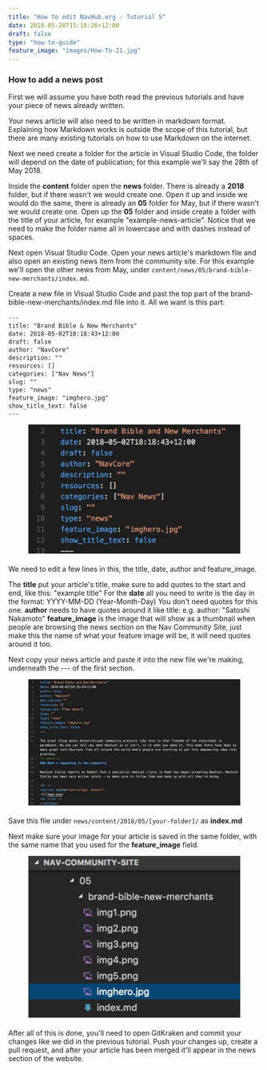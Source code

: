```yaml
---
title: "How to edit NavHub.org - Tutorial 5"
date: 2018-05-28T15:18:26+12:00
draft: false
type: "how-to-guide"
feature_image: "images/How-To-21.jpg"
---
```


### How to add a news post

First we will assume you have both read the previous tutorials and have your piece of news already written.

Your news article will also need to be written in markdown format. Explaining how Markdown works is outside the scope of this tutorial, but there are many existing tutorials on how to use Markdown on the internet.

Next we need create a folder for the article in Visual Studio Code, the folder will depend on the date of publication; for this example we'll say the 28th of May 2018.

Inside the **content** folder open the **news** folder. There is already a **2018** folder, but if there wasn't we would create one. Open it up and inside we would do the same, there is already an **05** folder for May, but if there wasn't we would create one. Open up the **05** folder and inside create a folder with the title of your article, for example "example-news-article". Notice that we need to make the folder name all in lowercase and with dashes instead of spaces.

Next open Visual Studio Code. Open your news article's markdown file and also open an existing news item from the community site. For this example we'll open the other news from May, under `content/news/05/brand-bible-new-merchants/index.md`.

Create a new file in Visual Studio Code and past the top part of the brand-bible-new-merchants/index.md file into it. All we want is this part:
```
---
title: "Brand Bible & New Merchants"
date: 2018-05-02T18:18:43+12:00
draft: false
author: "NavCore"
description: ""
resources: []
categories: ["Nav News"]
slug: ""
type: "news"
feature_image: "imghero.jpg"
show_title_text: false
---
```

<figure style="padding: 0 0 5px 0; background-color: #fff">
  <img src="images/How-To-21.jpg" width="700">
</figure>

We need to edit a few lines in this, the title, date, author and feature_image.

The **title** put your article's title, make sure to add quotes to the start and end, like this: "example title"
For the **date** all you need to write is the day in the format: YYYY-MM-DD (Year-Month-Day) You don't need quotes for this one.
**author** needs to have quotes around it like title: e.g. author: "Satoshi Nakamoto"
**feature_image** is the image that will show as a thumbnail when people are browsing the news section on the Nav Community Site, just make this the name of what your feature image will be, it will need quotes around it too.

Next copy your news article and paste it into the new file we're making, underneath the --- of the first section.

<figure style="padding: 0 0 5px 0; background-color: #fff">
  <img src="images/How-To-22.jpg" width="700">
</figure>

Save this file under `news/content/2018/05/[your-folder]/` as **index.md**

Next make sure your image for your article is saved in the same folder, with the same name that you used for the **feature_image** field.

<figure style="padding: 0 0 5px 0; background-color: #fff">
  <img src="images/How-To-23.jpg" width="700">
</figure>

After all of this is done, you'll need to open GitKraken and commit your changes like we did in the previous tutorial. Push your changes up, create a pull request, and after your article has been merged it'll appear in the news section of the website.
